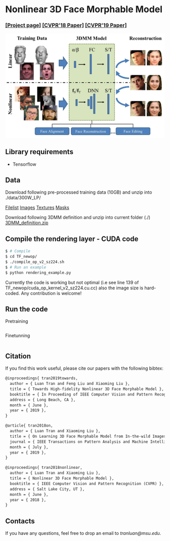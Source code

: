 # Nonlinear 3D Face Morphable Model
### [[Project page]](http://cvlab.cse.msu.edu/project-nonlinear-3dmm.html)   [[CVPR'18 Paper]](http://cvlab.cse.msu.edu/pdfs/Tran_Liu_CVPR2018.pdf) [[CVPR'19 Paper]](http://cvlab.cse.msu.edu/pdfs/Tran_Liu_Liu_CVPR2019.pdf)


![Teaser](./images/nonlinear-3dmm.jpg)

## Library requirements

* Tensorflow


## Data

Download following pre-processed training data (10GB) and unzip into ./data/300W_LP/

[Filelist](https://drive.google.com/open?id=1R80j6Y1JiNPzsucsMOGpoogKDiYg2ynP)
[Images](https://drive.google.com/open?id=1QkBiPAOA-a2buta--8atVVcKoAl5sj7O)
[Textures](https://drive.google.com/open?id=1oW8wTKkkw2VDVpCv9q8UjqG3mGQCHLQd)
[Masks](https://drive.google.com/open?id=1xTTtYYWIJlq8wYEl5BSQfjM-Vuw3jmwq)

Download following 3DMM definition and unzip into current folder (./)
[3DMM_definition.zip](https://drive.google.com/open?id=1-UJdQeFw0cf9u9gUHokNoheH0z3L1fEH)

## Compile the rendering layer - CUDA code
```bash
$ # Compile
$ cd TF_newop/
$ ./compile_op_v2_sz224.sh
$ # Run an example
$ python rendering_example.py
```
Currently the code is working but not optimal (i.e see line 139 of TF_newop/cuda_op_kernel_v2_sz224.cu.cc)
also the image size is hard-coded. Any contribution is welcome!


## Run the code

Pretraining

```bash
```


Finetunning

```bash
```


## Citation

If you find this work useful, please cite our papers with the following bibtex:
```latex
@inproceedings{ tran2019towards, 
  author = { Luan Tran and Feng Liu and Xiaoming Liu },
  title = { Towards High-fidelity Nonlinear 3D Face Morphable Model },
  booktitle = { In Proceeding of IEEE Computer Vision and Pattern Recognition },
  address = { Long Beach, CA },
  month = { June },
  year = { 2019 },
}
```

```latex
@article{ tran2018on, 
  author = { Luan Tran and Xiaoming Liu },
  title = { On Learning 3D Face Morphable Model from In-the-wild Images },
  journal = { IEEE Transactions on Pattern Analysis and Machine Intelligence },
  month = { July },
  year = { 2019 },
}
```


```latex
@inproceedings{ tran2018nonlinear, 
  author = { Luan Tran and Xiaoming Liu },
  title = { Nonlinear 3D Face Morphable Model },
  booktitle = { IEEE Computer Vision and Pattern Recognition (CVPR) },
  address = { Salt Lake City, UT },
  month = { June },
  year = { 2018 },
}
```

## Contacts

If you have any questions, feel free to drop an email to _tranluan@msu.edu_.
